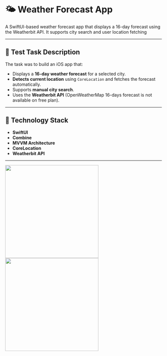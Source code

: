 # 🌤 Weather Forecast App

A SwiftUI-based weather forecast app that displays a 16-day forecast using the Weatherbit API. It supports city search and user location fetching

---

## 📝 Test Task Description

The task was to build an iOS app that:

- Displays a **16-day weather forecast** for a selected city.
- **Detects current location** using `CoreLocation` and fetches the forecast automatically.
- Supports **manual city search**.
- Uses the **Weatherbit API** (OpenWeatherMap 16-days forecast is not available on free plan).

---

## 🧰 Technology Stack

- **SwiftUI**
- **Combine**
- **MVVM Architecture**
- **CoreLocation**
- **Weatherbit API**

---

<img src="weather-app-test/Assets/Screenshot-dark.png" width="300" />

<img src="weather-app-test/Assets/Screenshot-light.png" width="300" />

